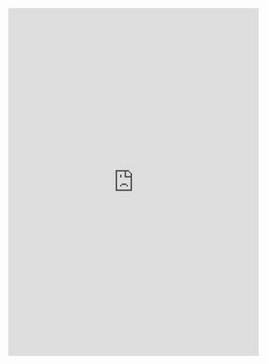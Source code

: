 <iframe src="https://discordapp.com/widget?id=680201841362862080&theme=dark" width="100%" height="700" allowtransparency="true" frameborder="0"></iframe>
